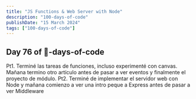 ```yaml
---
title: "JS Functions & Web Server with Node"
description: "100-days-of-code"
publishDate: "15 March 2024"
tags: ["100-days-of-code"]
---
```


## Day 76 of 💯-days-of-code

Pt1. Terminé las tareas de funciones, incluso experimenté con canvas. Mañana termino otro artículo antes de pasar a ver eventos y finalmente el proyecto de módulo.
Pt2. Terminé de implementar el servidor web con Node y mañana comienzo a ver una intro peque a  Express antes de pasar a ver Middleware
